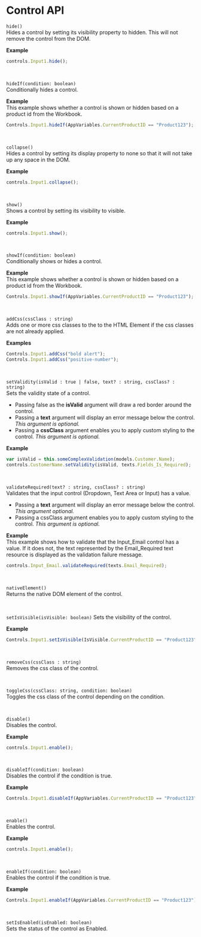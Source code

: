 
# Control API

`hide()`  
Hides a control by setting its visibility property to hidden. This will not remove the control from the DOM.

**Example**

```js
controls.Input1.hide();
```

<br/>

`hideIf(condition: boolean)`  
Conditionally hides a control.

**Example**  
 This example shows whether a control is shown or hidden based on a product id from the Workbook.

```js
Controls.Input1.hideIf(AppVariables.CurrentProductID == "Product123");
```

<br/>

`collapse()`  
Hides a control by setting its display property to none so that it will not take up any space in the DOM.

**Example**

```js
controls.Input1.collapse();
```

<br/>

`show()`  
Shows a control by setting its visibility to visible.

**Example**

```javascript
controls.Input1.show();
```

<br/>

`showIf(condition: boolean)`  
Conditionally shows or hides a control.

**Example**  
This example shows whether a control is shown or hidden based on a product id from the Workbook.

```js
Controls.Input1.showIf(AppVariables.CurrentProductID == "Product123");
```

<br/>

`addCss(cssClass : string)`  
Adds one or more css classes to the to the HTML Element if the css classes are not already applied.

**Examples**

```js
Controls.Input1.addCss("bold alert");
Controls.Input1.addCss("positive-number");
```

<br/>

`setValidity(isValid : true | false, text? : string, cssClass? : string)`  
Sets the validity state of a control.

- Passing false as the **isValid** argument will draw a red border around the control.
- Passing a **text** argument will display an error message below the control. _This argument is optional._
- Passing a **cssClass** argument enables you to apply custom styling to the control. _This argument is optional._

**Example**

```js
var isValid = this.someComplexValidation(models.Customer.Name);
controls.CustomerName.setValidity(isValid, texts.Fields_Is_Required);
```

<br/>

`validateRequired(text? : string, cssClass? : string)`  
Validates that the input control (Dropdown, Text Area or Input) has a value.

- Passing a **text** argument will display an error message below the control. _This argument optional._
- Passing a cssClass argument enables you to apply custom styling to the control. _This argument is optional._

**Example**  
This example shows how to validate that the Input_Email control has a value. If it does not, the text represented by the Email_Required text resource is displayed as the validation failure message.

```js
controls.Input_Email.validateRequired(texts.Email_Required);
```

<br/>

`nativeElement()`  
Returns the native DOM element of the control.

<br/>

`setIsVisible(isVisible: boolean)`
Sets the visibility of the control.

**Example**

```js
Controls.Input1.setIsVisible(IsVisible.CurrentProductID == "Product123");
```

<br/>

`removeCss(cssClass : string)`  
Removes the css class of the control.

<br/>

`toggleCss(cssClass: string, condition: boolean)`  
Toggles the css class of the control depending on the condition.

<br/>

`disable()`  
Disables the control.

**Example**

```js
controls.Input1.enable();
```

<br/>

`disableIf(condition: boolean)`  
Disables the control if the condition is true.

**Example**

```js
Controls.Input1.disableIf(AppVariables.CurrentProductID == "Product123");
```

<br/>

`enable()`  
Enables the control.

**Example**

```js
controls.Input1.enable();
```

<br/>

`enableIf(condition: boolean)`  
Enables the control if the condition is true.

**Example**

```js
Controls.Input1.enableIf(AppVariables.CurrentProductID == "Product123");
```

<br/>

`setIsEnabled(isEnabled: boolean)`  
Sets the status of the control as Enabled.
